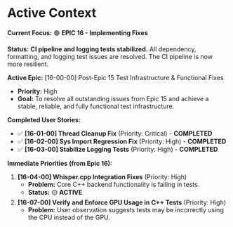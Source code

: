 # Active Context

**Current Focus:** 🟢 **EPIC 16 - Implementing Fixes**

**Status:** **CI pipeline and logging tests stabilized.** All dependency, formatting, and logging test issues are resolved. The CI pipeline is now more resilient.

**Active Epic:** [16-00-00] Post-Epic 15 Test Infrastructure & Functional Fixes
- **Priority:** High
- **Goal:** To resolve all outstanding issues from Epic 15 and achieve a stable, reliable, and fully functional test infrastructure.

**Completed User Stories:**
- ✅ **[16-01-00] Thread Cleanup Fix** (Priority: Critical) - **COMPLETED**
- ✅ **[16-02-00] Sys Import Regression Fix** (Priority: High) - **COMPLETED**
- ✅ **[16-03-00] Stabilize Logging Tests** (Priority: High) - **COMPLETED**

**Immediate Priorities (from Epic 16):**
1.  **[16-04-00] Whisper.cpp Integration Fixes** (Priority: High)
    -   **Problem:** Core C++ backend functionality is failing in tests.
    -   **Status:** 🟡 **ACTIVE**
2.  **[16-07-00] Verify and Enforce GPU Usage in C++ Tests** (Priority: High)
    -   **Problem:** User observation suggests tests may be incorrectly using the CPU instead of the GPU.
